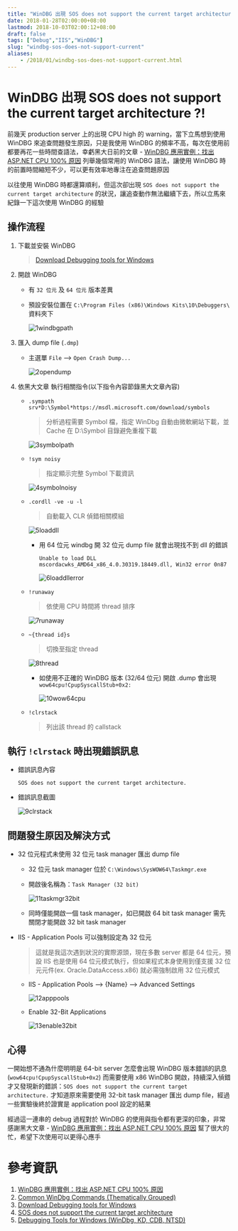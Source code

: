 ```yaml
---
title: "WinDBG 出現 SOS does not support the current target architecture ?!"
date: 2018-01-28T02:00:00+08:00
lastmod: 2018-10-03T02:00:12+08:00
draft: false
tags: ["Debug","IIS","WinDBG"]
slug: "windbg-sos-does-not-support-current"
aliases:
    - /2018/01/windbg-sos-does-not-support-current.html
---
```

# WinDBG 出現 SOS does not support the current target architecture ?!
前幾天 production server 上的出現 CPU high 的 warning，當下立馬想到使用 WinDBG 來追查問題發生原因，只是我使用 WinDBG 的頻率不高，每次在使用前都要再花一些時間查語法，幸虧黑大日前的文章 - [WinDBG 應用實例：找出 ASP.NET CPU 100% 原因](http://blog.darkthread.net/post-2017-02-20-windbg-to-find-aspnet-cpu-high.aspx) 列舉幾個常用的 WinDBG 語法，讓使用 WinDBG 時的前置時間縮短不少，可以更有效率地專注在追查問題原因

以往使用 WinDBG 時都還算順利，但這次卻出現 `SOS does not support the current target architecture` 的狀況，讓追查動作無法繼續下去，所以立馬來紀錄一下這次使用 WinDBG 的經驗

## 操作流程

1.  下載並安裝 WinDBG

    > [Download Debugging tools for Windows](https://developer.microsoft.com/en-us/windows/hardware/download-windbg)

2.  開啟 WinDBG
    *   有 `32 位元` 及 `64 位元` 版本差異
    *   預設安裝位置在 `C:\Program Files (x86)\Windows Kits\10\Debuggers\` 資料夾下

        ![1windbgpath](https://user-images.githubusercontent.com/3851540/35474689-ba6a0238-03cc-11e8-94da-e845f1622d08.png)

3.  匯入 dump file (`.dmp`)
    *   主選單 `File` --> `Open Crash Dump...`

        ![2opendump](https://user-images.githubusercontent.com/3851540/35474690-ba928320-03cc-11e8-9b83-c05fc0f14460.png)

4.  依黑大文章 執行相關指令(以下指令內容節錄黑大文章內容)
    *   `.sympath srv*D:\Symbol*https://msdl.microsoft.com/download/symbols`

        > 分析過程需要 Symbol 檔，指定 WinDbg 自動由微軟網站下載，並 Cache 在 D:\Symbol 目錄避免重複下載

        ![3symbolpath](https://user-images.githubusercontent.com/3851540/35474691-babb00ac-03cc-11e8-90f3-f454d5e4c3c2.png)

    *   `!sym noisy`

        > 指定顯示完整 Symbol 下載資訊

        ![4symbolnoisy](https://user-images.githubusercontent.com/3851540/35474692-bae521e8-03cc-11e8-9011-35b781a46707.png)

    *   `.cordll -ve -u -l`

        > 自動載入 CLR 偵錯相關模組

        ![5loaddll](https://user-images.githubusercontent.com/3851540/35474693-bb0ece08-03cc-11e8-8a22-bbaed8812917.png)

        *   用 64 位元 windbg 開 32 位元 dump file 就會出現找不到 dll 的錯誤

            ```
            Unable to load DLL mscordacwks_AMD64_x86_4.0.30319.18449.dll, Win32 error 0n87
            ```

            ![6loaddllerror](https://user-images.githubusercontent.com/3851540/35474694-bb3b09be-03cc-11e8-92c8-536fa056bf24.png)

    *   `!runaway`

        > 依使用 CPU 時間將 thread 排序

        ![7runaway](https://user-images.githubusercontent.com/3851540/35474682-b93cbeaa-03cc-11e8-9665-15e3deb24396.png)

    *   `~{thread id}s`

        > 切換至指定 thread

        ![8thread](https://user-images.githubusercontent.com/3851540/35474683-b966215a-03cc-11e8-9691-5d7035e50c17.png)

        *   如使用不正確的 WinDBG 版本 (32/64 位元) 開啟 .dump 會出現 `wow64cpu!CpupSyscallStub+0x2:`

            ![10wow64cpu](https://user-images.githubusercontent.com/3851540/35474685-b9bc75aa-03cc-11e8-870f-19c30d6935e5.png)

    *   `!clrstack`

        > 列出該 thread 的 callstack

## 執行 `!clrstack` 時出現錯誤訊息

*   錯誤訊息內容

    ```
    SOS does not support the current target architecture.
    ```

*   錯誤訊息截圖

    ![9clrstack](https://user-images.githubusercontent.com/3851540/35474684-b98fd824-03cc-11e8-85f8-5fe7eabbcd60.png)

## 問題發生原因及解決方式

*   32 位元程式未使用 32 位元 task manager 匯出 dump file

    *   32 位元 task manager 位於 `C:\Windows\SysWOW64\Taskmgr.exe`
    *   開啟後名稱為：`Task Manager (32 bit)`

        ![11taskmgr32bit](https://user-images.githubusercontent.com/3851540/35474686-b9e9e56c-03cc-11e8-99f9-c0cd8c2a92a1.png)

    *   同時僅能開啟一個 task manager，如已開啟 64 bit task manager 需先關閉才能開啟 32 bit task manager

*   IIS - Application Pools 可以強制設定為 32 位元

    > 這就是我這次遇到狀況的實際源頭，現在多數 server 都是 64 位元，預設 IIS 也是使用 64 位元模式執行，但如果程式本身使用到僅支援 32 位元元件(ex. Oracle.DataAccess.x86) 就必需強制啟用 32 位元模式

    *   IIS - Application Pools --> {Name} --> Advanced Settings

        ![12apppools](https://user-images.githubusercontent.com/3851540/35474687-ba13c936-03cc-11e8-858a-e7db144df4c1.png)

    *   Enable 32-Bit Applications

        ![13enable32bit](https://user-images.githubusercontent.com/3851540/35474688-ba3e9ba2-03cc-11e8-9d9e-9105a02d864d.png)

## 心得

一開始想不通為什麼明明是 64-bit server 怎麼會出現 WinDBG 版本錯誤的訊息(`wow64cpu!CpupSyscallStub+0x2`) 而需要使用 x86 WinDBG 開啟，持續深入偵錯才又發現新的錯誤：`SOS does not support the current target architecture.` 才知道原來需要使用 32-bit task manager 匯出 dump file，經過一些實驗後終於證實是 application pool 設定的結果

經過這一連串的 debug 過程對於 WinDBG 的使用與指令都有更深的印象，非常感謝黑大文章 - [WinDBG 應用實例：找出 ASP.NET CPU 100% 原因](http://blog.darkthread.net/post-2017-02-20-windbg-to-find-aspnet-cpu-high.aspx) 幫了很大的忙，希望下次使用可以更得心應手

# 參考資訊

1.  [WinDBG 應用實例：找出 ASP.NET CPU 100% 原因](http://blog.darkthread.net/post-2017-02-20-windbg-to-find-aspnet-cpu-high.aspx)
2.  [Common WinDbg Commands (Thematically Grouped)](http://windbg.info/doc/1-common-cmds.html)
3.  [Download Debugging tools for Windows](https://developer.microsoft.com/en-us/windows/hardware/download-windbg)
4.  [SOS does not support the current target architecture](https://stackoverflow.com/questions/16422577/sos-does-not-support-the-current-target-architecture/16422887)
5.  [Debugging Tools for Windows (WinDbg, KD, CDB, NTSD)](https://docs.microsoft.com/en-us/windows-hardware/drivers/debugger/index)
